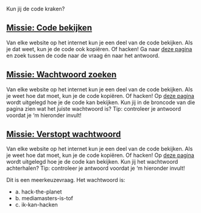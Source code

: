 Kun jij de code kraken?

## [Missie: Code bekijken](/missie1/)
Van elke website op het internet kun je een deel van de code bekijken. Als je dat weet, kun je de code ook kopiëren. Of hacken! Ga naar [deze pagina](http://mediamissie.futurenl.org/missie1) en zoek tussen de code naar de vraag én naar het antwoord.

## [Missie: Wachtwoord zoeken](/missie2/)
Van elke website op het internet kun je een deel van de code bekijken. Als je weet hoe dat moet, kun je de code kopiëren. Of hacken! Op [deze pagina](http://mediamissie.futurenl.org/missie2) wordt uitgelegd hoe je de code kan bekijken. Kun jij in de broncode van die pagina zien wat het juiste wachtwoord is? Tip: controleer je antwoord voordat je ‘m hieronder invult!

## [Missie: Verstopt wachtwoord](/missie3/)
Van elke website op het internet kun je een deel van de code bekijken. Als je weet hoe dat moet, kun je de code kopiëren. Of hacken! Op [deze pagina](http://mediamissie.futurenl.org/missie3) wordt uitgelegd hoe je de code kan bekijken. Kun jij het wachtwoord achterhalen? Tip: controleer je antwoord voordat je ‘m hieronder invult!

Dit is een meerkeuzevraag. Het wachtwoord is:
- a. hack-the-planet
- b. mediamasters-is-tof
- c. ik-kan-hacken
